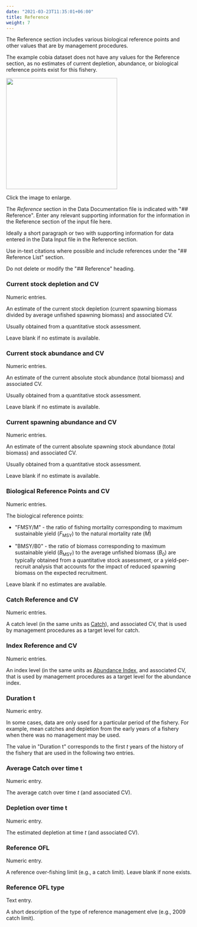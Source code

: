 ```yaml
---
date: "2021-03-23T11:35:01+06:00"
title: Reference
weight: 7
---
```


The Reference section includes various biological reference points and other values that are by management procedures.

The example cobia dataset does not have any values for the Reference section, as no estimates of current depletion, abundance, or biological reference points exist for this fishery.

<img src="/Figures/reference.PNG" alt="" width="300"/>

Click the image to enlarge.

The *Reference* section in the Data Documentation file is indicated with "## Reference". Enter any relevant supporting information for the information in the Reference section of the input file here. 

Ideally a short paragraph or two with supporting information for data entered in the Data Input file in the Reference section.

Use in-text citations where possible and include references under the "## Reference List" section.

Do not delete or modify the "## Reference" heading.

### Current stock depletion and CV
Numeric entries. 

An estimate of the current stock depletion (current spawning biomass divided by average unfished spawning biomass) and associated CV.

Usually obtained from a quantitative stock assessment.

Leave blank if no estimate is available.

### Current stock abundance and CV
Numeric entries. 

An estimate of the current absolute stock abundance (total biomass) and associated CV.

Usually obtained from a quantitative stock assessment.

Leave blank if no estimate is available.

### Current spawning abundance and CV
Numeric entries. 

An estimate of the current absolute spawning stock abundance (total biomass) and associated CV.

Usually obtained from a quantitative stock assessment.

Leave blank if no estimate is available.

### Biological Reference Points and CV
Numeric entries. 

The biological reference points: 

* "FMSY/M" - the ratio of fishing mortality corresponding to maximum sustainable yield $\left(F_\text{MSY}\right)$ to the natural mortality rate $(M)$ 

* "BMSY/B0" - the ratio of biomass  corresponding to maximum sustainable yield $\left(B_\text{MSY}\right)$ to the average unfished biomass $(B_0)$ are typically obtained from a quantitative stock assessment, or a yield-per-recruit analysis that accounts for the impact of reduced spawning biomass on the expected recruitment.

Leave blank if no estimates are available.

### Catch Reference and CV
Numeric entries. 

A catch level (in the same units as [Catch](#catches)), and associated CV, that is used by management procedures as a target level for catch.

### Index Reference and CV
Numeric entries. 

An index level (in the same units as [Abundance Index](#abundance-index), and associated CV, that is used by management procedures as a target level for the abundance index.

### Duration t
Numeric entry.

In some cases, data are only used for a particular period of the fishery. For example, mean catches and depletion from the early years of a fishery when there was no management may be used. 

The value in "Duration t" corresponds to the first *t* years of the history of the fishery that are used in the following two entries.  

### Average Catch over time t 
Numeric entry.

The average catch over time *t* (and associated CV).


### Depletion over time t
Numeric entry.

The estimated depletion at time *t* (and associated CV).

### Reference OFL 
Numeric entry.

A reference over-fishing limit (e.g., a catch limit). Leave blank if none exists.

### Reference OFL type
Text entry.

A short description of the type of reference management elve (e.g., 2009 catch limit).

